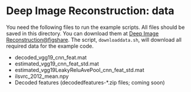 # Deep Image Reconstruction: data

You need the following files to run the example scripts.
All files should be saved in this directory.
You can download them at [Deep Image Reconstruction@figshare](https://figshare.com/articles/Deep_Image_Reconstruction/7033577).
The script, `downloaddata.sh`, will download all required data for the example code.

- decoded_vgg19_cnn_feat.mat
- estimated_vgg19_cnn_feat_std.mat
- estimated_vgg19LeakyReluAvePool_cnn_feat_std.mat
- ilsvrc_2012_mean.npy
- Decoded features (decodedfeatures-*.zip files; coming soon)
